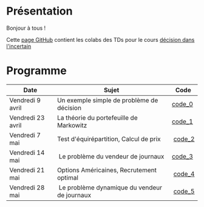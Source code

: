# Présentation

Bonjour à tous !

Cette [page GitHub](https://ddlenpc.github.io/ddl/) contient les colabs des TDs pour le cours [décision dans l'incertain](https://cermics.enpc.fr/~bl/decision-incertain/index.html)



# Programme

| Date  | Sujet | Code |  
|----------- | ----------- | ----------- |
|Vendredi 9 avril | Un exemple simple de problème de décision | [code_0](https://drive.google.com/file/d/1JQCWak_MB1FVHEGZ_QyalAIJn2ASjJZD/view?usp=sharing)| 
|Vendredi 23 avril | La théorie du portefeuille de Markowitz | [code_1](https://drive.google.com/file/d/1-YklEP9iF2wwfQl4CLwYJFsNXoJqwyv4/view?usp=sharing) | 
|Vendredi 7 mai | Test d'équirépartition, Calcul de prix | [code_2](https://drive.google.com/file/d/1IWmWUJp08kVmCaLd4Ra_dJdKHCl3Qa98/view?usp=sharing)| 
|Vendredi 14 mai | Le problème du vendeur de journaux |[code_3](https://drive.google.com/file/d/1dzFj1aIluPTLDyl9gfs4yqYUOBmlQWa0/view?usp=sharing) | 
|Vendredi 21 mai  | Options Américaines, Recrutement optimal | [code_4](https://drive.google.com/file/d/1OMHMk-Np1laokUn3eT44DpbzDr951FUX/view?usp=sharing)| 
|Vendredi 28 mai | Le problème dynamique du vendeur de journaux | [code_5](https://drive.google.com/file/d/13ZaX12EXS0SL0JVW60QSjjQSiMviCPCA/view?usp=sharing)| 
